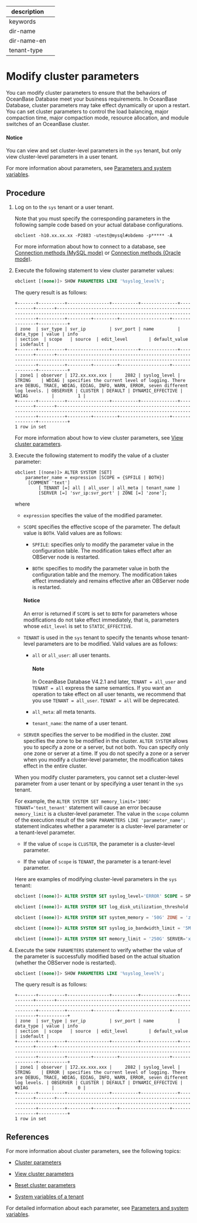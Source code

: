 |description||
|---|---|
|keywords||
|dir-name||
|dir-name-en||
|tenant-type||

# Modify cluster parameters

You can modify cluster parameters to ensure that the behaviors of OceanBase Database meet your business requirements. In OceanBase Database, cluster parameters may take effect dynamically or upon a restart. You can set cluster parameters to control the load balancing, major compaction time, major compaction mode, resource allocation, and module switches of an OceanBase cluster.

<main id="notice" type='notice'>
   <h4>Notice</h4>
   <p>You can view and set cluster-level parameters in the <code>sys</code> tenant, but only view cluster-level parameters in a user tenant. </p>
</main>

For more information about parameters, see [Parameters and system variables](../../../700.reference/800.configuration-items-and-system-variables/000.configuration-items-and-system-variables-overview.md).

## Procedure

1. Log on to the `sys` tenant or a user tenant.

   Note that you must specify the corresponding parameters in the following sample code based on your actual database configurations.

   ```shell
   obclient -h10.xx.xx.xx -P2883 -utest@mysql#obdemo -p***** -A
   ```

   For more information about how to connect to a database, see [Connection methods (MySQL mode)](../../../300.develop/100.application-development-of-mysql-mode/100.connect-to-oceanbase-database-of-mysql-mode/100.connection-methods-overview-of-mysql-mode.md) or [Connection methods (Oracle mode)](../../../300.develop/200.application-development-of-oracle-mode/100.connect-to-oceanbase-database-of-oracle-mode/100.connection-methods-overview-of-oracle-mode.md).

2. Execute the following statement to view cluster parameter values:


   ```sql
   obclient [(none)]> SHOW PARAMETERS LIKE '%syslog_level%';
   ```

   The query result is as follows:

   ```shell
   +-------+----------+----------------+----------+--------------+-----------+-------+------------------------------------------------------------------------------------------------------------------------------+----------+---------+---------+-------------------+---------------+-----------+
   | zone  | svr_type | svr_ip         | svr_port | name         | data_type | value | info                                                                                                                         | section  | scope   | source  | edit_level        | default_value | isdefault |
   +-------+----------+----------------+----------+--------------+-----------+-------+------------------------------------------------------------------------------------------------------------------------------+----------+---------+---------+-------------------+---------------+-----------+
   | zone1 | observer | 172.xx.xxx.xxx |     2882 | syslog_level | STRING    | WDIAG | specifies the current level of logging. There are DEBUG, TRACE, WDIAG, EDIAG, INFO, WARN, ERROR, seven different log levels. | OBSERVER | CLUSTER | DEFAULT | DYNAMIC_EFFECTIVE | WDIAG         |         1 |
   +-------+----------+----------------+----------+--------------+-----------+-------+------------------------------------------------------------------------------------------------------------------------------+----------+---------+---------+-------------------+---------------+-----------+
   1 row in set
   ```

   For more information about how to view cluster parameters, see [View cluster parameters](../300.common-cluster-operations/1200.view-cluster-parameters.md).

3. Execute the following statement to modify the value of a cluster parameter:


   ```shell
   obclient [(none)]> ALTER SYSTEM [SET]
       parameter_name = expression [SCOPE = {SPFILE | BOTH}]
        [COMMENT 'text']
            [ TENANT [=] all | all_user | all_meta | tenant_name ]
            [SERVER [=] 'svr_ip:svr_port' | ZONE [=] 'zone'];
   ```

   where

   * `expression` specifies the value of the modified parameter.

   * `SCOPE` specifies the effective scope of the parameter. The default value is `BOTH`. Valid values are as follows:

      * `SPFILE`: specifies only to modify the parameter value in the configuration table. The modification takes effect after an OBServer node is restarted.

      * `BOTH`: specifies to modify the parameter value in both the configuration table and the memory. The modification takes effect immediately and remains effective after an OBServer node is restarted.

       <main id="notice" type='notice'>
       <h4>Notice</h4>
       <p>An error is returned if <code>SCOPE</code> is set to <code>BOTH</code> for parameters whose modifications do not take effect immediately, that is, parameters whose <code>edit_level</code> is set to <code>STATIC_EFFECTIVE</code>. </p>
       </main>

   * `TENANT` is used in the `sys` tenant to specify the tenants whose tenant-level parameters are to be modified. Valid values are as follows:

      * `all` or `all_user`: all user tenants.

         <main id="notice" type='explain'>
         <h4>Note</h4>
         <p>In OceanBase Database V4.2.1 and later, <code>TENANT = all_user</code> and <code>TENANT = all</code> express the same semantics. If you want an operation to take effect on all user tenants, we recommend that you use <code>TENANT = all_user</code>. <code>TENANT = all</code> will be deprecated. </p>
         </main>

      * `all_meta`: all meta tenants.

      * `tenant_name`: the name of a user tenant.

   * `SERVER` specifies the server to be modified in the cluster. `ZONE` specifies the zone to be modified in the cluster. `ALTER SYSTEM` allows you to specify a zone or a server, but not both. You can specify only one zone or server at a time. If you do not specify a zone or a server when you modify a cluster-level parameter, the modification takes effect in the entire cluster.

   When you modify cluster parameters, you cannot set a cluster-level parameter from a user tenant or by specifying a user tenant in the `sys` tenant.

   For example, the `ALTER SYSTEM SET memory_limit='100G' TENANT='test_tenant'` statement will cause an error because `memory_limit` is a cluster-level parameter. The value in the `scope` column of the execution result of the `SHOW PARAMETERS LIKE 'parameter_name';` statement indicates whether a parameter is a cluster-level parameter or a tenant-level parameter.

   * If the value of `scope` is `CLUSTER`, the parameter is a cluster-level parameter.

   * If the value of `scope` is `TENANT`, the parameter is a tenant-level parameter.

   Here are examples of modifying cluster-level parameters in the `sys` tenant:

   ```sql
   obclient [(none)]> ALTER SYSTEM SET syslog_level='ERROR' SCOPE = SPFILE;
   ```

   ```sql
   obclient [(none)]> ALTER SYSTEM SET log_disk_utilization_threshold = 20 TENANT = all_user;
   ```

   ```sql
   obclient [(none)]> ALTER SYSTEM SET system_memory = '50G' ZONE = 'zone1';
   ```

   ```sql
   obclient [(none)]> ALTER SYSTEM SET syslog_io_bandwidth_limit = '5M';
   ```

   ```sql
   obclient [(none)]> ALTER SYSTEM SET memory_limit = '250G' SERVER='xx.xx.xx.238:2882';
   ```

4. Execute the `SHOW PARAMETERS` statement to verify whether the value of the parameter is successfully modified based on the actual situation (whether the OBServer node is restarted).

   ```sql
   obclient [(none)]> SHOW PARAMETERS LIKE '%syslog_level%';
   ```

   The query result is as follows:

   ```shell
   +-------+----------+----------------+----------+--------------+-----------+-------+------------------------------------------------------------------------------------------------------------------------------+----------+---------+---------+-------------------+---------------+-----------+
   | zone  | svr_type | svr_ip         | svr_port | name         | data_type | value | info                                                                                                                         | section  | scope   | source  | edit_level        | default_value | isdefault |
   +-------+----------+----------------+----------+--------------+-----------+-------+------------------------------------------------------------------------------------------------------------------------------+----------+---------+---------+-------------------+---------------+-----------+
   | zone1 | observer | 172.xx.xxx.xxx |     2882 | syslog_level | STRING    | ERROR | specifies the current level of logging. There are DEBUG, TRACE, WDIAG, EDIAG, INFO, WARN, ERROR, seven different log levels. | OBSERVER | CLUSTER | DEFAULT | DYNAMIC_EFFECTIVE | WDIAG         |         0 |
   +-------+----------+----------------+----------+--------------+-----------+-------+------------------------------------------------------------------------------------------------------------------------------+----------+---------+---------+-------------------+---------------+-----------+
   1 row in set
   ```

## References

For more information about cluster parameters, see the following topics:

* [Cluster parameters](../200.cluster-configuration-items.md)

* [View cluster parameters](../300.common-cluster-operations/1200.view-cluster-parameters.md)

* [Reset cluster parameters](1310.reset-cluster-parameters.md)

* [System variables of a tenant](../../200.tenant-management/500.system-variable-of-tenant.md)

For detailed information about each parameter, see [Parameters and system variables](../../../700.reference/800.configuration-items-and-system-variables/000.configuration-items-and-system-variables-overview.md).